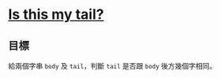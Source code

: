 # [Is this my tail?](https://www.codewars.com/kata/is-this-my-tail/)

## 目標

給兩個字串 `body` 及 `tail`，判斷 `tail` 是否跟 `body` 後方幾個字相同。
